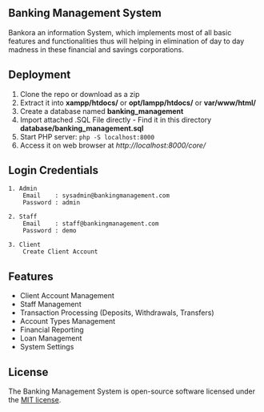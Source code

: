 
## Banking Management System

Bankora an information System, which implements most of all basic features and functionalities thus will helping in elimination of day to day madness in these financial and savings corporations.

## Deployment
1. Clone the repo or download as a zip<br>
2. Extract it into <b>xampp/htdocs/</b> or <b>opt/lampp/htdocs/</b> or <b>var/www/html/</b>
3. Create a database named <b>banking_management</b>
4. Import attached .SQL File directly - Find it in this directory <b> database/banking_management.sql </b>
5. Start PHP server: `php -S localhost:8000`
6. Access it on web browser at <i>http://localhost:8000/core/</i>

## Login Credentials
```
1. Admin
    Email    : sysadmin@bankingmanagement.com
    Password : admin

2. Staff
    Email    : staff@bankingmanagement.com
    Password : demo

3. Client
    Create Client Account
```

## Features
- Client Account Management
- Staff Management
- Transaction Processing (Deposits, Withdrawals, Transfers)
- Account Types Management
- Financial Reporting
- Loan Management
- System Settings

## License

The Banking Management System is open-source software licensed under the [MIT license](https://opensource.org/licenses/MIT).
